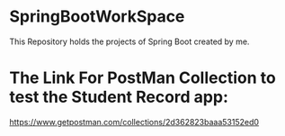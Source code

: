 # SpringBootWorkSpace
This Repository holds the projects of Spring Boot created by me.

# The Link For PostMan Collection to test the Student Record app:
https://www.getpostman.com/collections/2d362823baaa53152ed0
